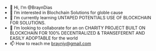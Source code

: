 - 👋 Hi, I’m @BraynDias
- 👀 I’m interested in Blochchain Solutions for globle cause
- 🌱 I’m currently learning UNTAPED POTENTIALS USE OF BLOCKCHAIN FOR SOLUTIONS.
- 💞️ I’m looking to collaborate for an on CHARITY PROJECT BUILT ON BLOCKCHAIN FOR 100% DECENTRALIZED & TRANSEFERENT AND EASILY ADOPTABLE for the world
- 📫 How to reach me braynjy@gmail.com

<!---
BraynDias/BraynDias is a ✨ special ✨ repository because its `README.md` (this file) appears on your GitHub profile.
You can click the Preview link to take a look at your changes.
--->
